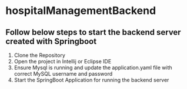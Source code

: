 # hospitalManagementBackend

## Follow below steps to start the backend server created with Springboot

1. Clone the Repository
2. Open the project in Intellij or Eclipse IDE
3. Ensure Mysql is running and update the application.yaml file with correct MySQL username and password
4. Start the SpringBoot Application for running the backend server
